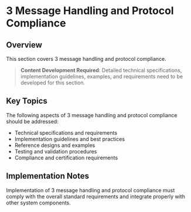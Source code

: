 # 3 Message Handling and Protocol Compliance

## Overview

This section covers 3 message handling and protocol compliance.

> **Content Development Required**: Detailed technical specifications, implementation guidelines, examples, and requirements need to be developed for this section.

## Key Topics

The following aspects of 3 message handling and protocol compliance should be addressed:

- Technical specifications and requirements
- Implementation guidelines and best practices
- Reference designs and examples
- Testing and validation procedures
- Compliance and certification requirements

## Implementation Notes

Implementation of 3 message handling and protocol compliance must comply with the overall standard requirements and integrate properly with other system components.

